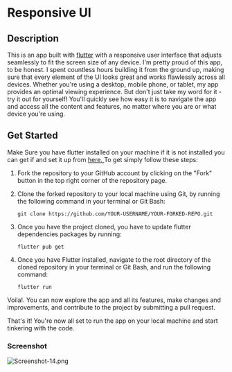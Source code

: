 
# **Responsive UI**

## Description

This is an app built with  [flutter](https://flutter.dev) with a responsive user interface that adjusts seamlessly to fit the screen size of any device.
I'm pretty proud of this app, to be honest. I spent countless hours building it from the ground up, making sure that every element of the UI looks great and works flawlessly across all devices. Whether you're using a desktop, mobile phone, or tablet, my app provides an optimal viewing experience.
But don't just take my word for it - try it out for yourself! You'll quickly see how easy it is to navigate the app and access all the content and features, no matter where you are or what device you're using.

## Get Started
Make Sure you have flutter installed on your machine if it is not installed you can get if and set it up from [here.
](https://docs.flutter.dev/get-started/install)
To get simply follow these steps:

1.  Fork the repository to your GitHub account by clicking on the "Fork" button in the top right corner of the repository page.
    
2.  Clone the forked repository to your local machine using Git, by running the following command in your terminal or Git Bash:
   
        git clone https://github.com/YOUR-USERNAME/YOUR-FORKED-REPO.git

    
3.  Once you have the project cloned, you have to update flutter dependencies packages by running:
   
		flutter pub get

4.  Once you have Flutter installed, navigate to the root directory of the cloned repository in your terminal or Git Bash, and run the following command:
   
		flutter run 

Voila!. You can now explore the app and all its features, make changes and improvements, and contribute to the project by submitting a pull request.

That's it! You're now all set to run the app on your local machine and start tinkering with the code. 

### Screenshot 
![Screenshot-14.png](https://postimg.cc/R6CcWWhr)

